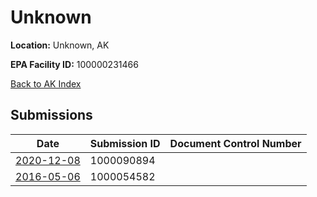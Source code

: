 # Unknown

**Location:** Unknown, AK

**EPA Facility ID:** 100000231466

[Back to AK Index](../../index.md)

## Submissions

| Date | Submission ID | Document Control Number |
|------|--------------|-------------------------|
| [2020-12-08](submissions/1000090894.md) | 1000090894 |  |
| [2016-05-06](submissions/1000054582.md) | 1000054582 |  |
